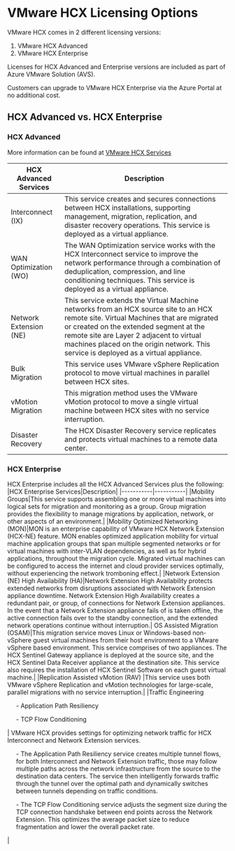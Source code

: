 # VMware HCX Licensing Options

VMware HCX comes in 2 different licensing versions:
1.	VMware HCX Advanced
2.	VMware HCX Enterprise

Licenses for HCX Advanced and Enterprise versions are included as part of Azure VMware Solution (AVS).

Customers can upgrade to VMware HCX Enterprise via the Azure Portal at no additional cost.

## HCX Advanced vs. HCX Enterprise

### HCX Advanced

More information can be found at [VMware HCX Services](https://docs.vmware.com/en/VMware-HCX/4.3/hcx-user-guide/GUID-32AF32BD-DE0B-4441-95B3-DF6A27733EED.html#GUID-32AF32BD-DE0B-4441-95B3-DF6A27733EED)

|HCX Advanced Services|Description|
|-----------|-----------|
|Interconnect (IX)|This service creates and secures connections between HCX installations, supporting management, migration, replication, and disaster recovery operations. This service is deployed as a virtual appliance.|
|WAN Optimization (WO)|The WAN Optimization service works with the HCX Interconnect service to improve the network performance through a combination of deduplication, compression, and line conditioning techniques. This service is deployed as a virtual appliance.|
|Network Extension (NE)|This service extends the Virtual Machine networks from an HCX source site to an HCX remote site. Virtual Machines that are migrated or created on the extended segment at the remote site are Layer 2 adjacent to virtual machines placed on the origin network. This service is deployed as a virtual appliance.|
|Bulk Migration|This service uses VMware vSphere Replication protocol to move virtual machines in parallel between HCX sites.|
|vMotion Migration|This migration method uses the VMware vMotion protocol to move a single virtual machine between HCX sites with no service interruption.|
|Disaster Recovery|The HCX Disaster Recovery service replicates and protects virtual machines to a remote data center.|

### HCX Enterprise

HCX Enterprise includes all the HCX Advanced Services plus the following:
|HCX Enterprise Services|Description|
|-----------|-----------|
|Mobility Groups|This service supports assembling one or more virtual machines into logical sets for migration and monitoring as a group. Group migration provides the flexibility to manage migrations by application, network, or other aspects of an environment.|
|Mobility Optimized Networking (MON)|MON is an enterprise capability of VMware HCX Network Extension (HCX-NE) feature. MON enables optimized application mobility for virtual machine application groups that span multiple segmented networks or for virtual machines with inter-VLAN dependencies, as well as for hybrid applications, throughout the migration cycle. Migrated virtual machines can be configured to access the internet and cloud provider services optimally, without experiencing the network tromboning effect.|
|Network Extension (NE) High Availability (HA)|Network Extension High Availability protects extended networks from disruptions associated with Network Extension appliance downtime. Network Extension High Availability creates a redundant pair, or group, of connections for Network Extension appliances. In the event that a Network Extension appliance fails of is taken offline, the active connection fails over to the standby connection, and the extended network operations continue without interruption.|
OS Assisted Migration (OSAM)|This migration service moves Linux or Windows-based non-vSphere guest virtual machines from their host environment to a VMware vSphere based environment. This service comprises of two appliances. The HCX Sentinel Gateway appliance is deployed at the source site, and the HCX Sentinel Data Receiver appliance at the destination site. This service also requires the installation of HCX Sentinel Software on each guest virtual machine.|
|Replication Assisted vMotion (RAV) |This service uses both VMware vSphere Replication and vMotion technologies for large-scale, parallel migrations with no service interruption.|
|Traffic Engineering  <p style="padding-left: 20px;">- Application Path Resiliency</p><p style="padding-left: 20px;">- TCP Flow Conditioning</p> | VMware HCX provides settings for optimizing network traffic for HCX Interconnect and Network Extension services. <p style="padding-left: 20px;">- The Application Path Resiliency service creates multiple tunnel flows, for both Interconnect and Network Extension traffic, those may follow multiple paths across the network infrastructure from the source to the destination data centers. The service then intelligently forwards traffic through the tunnel over the optimal path and dynamically switches between tunnels depending on traffic conditions.</p><p style="padding-left: 20px;">-	The TCP Flow Conditioning service adjusts the segment size during the TCP connection handshake between end points across the Network Extension. This optimizes the average packet size to reduce fragmentation and lower the overall packet rate.</p>|


